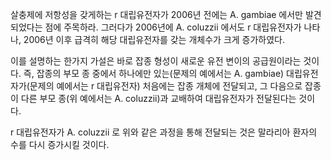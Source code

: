 살충제에 저항성을 갖게하는 r 대립유전자가 2006년 전에는 A. gambiae 에서만 발견되었다는 점에 주목하라.
그러다가 2006년에 A. coluzzii 에서도 r 대립유전자가 나타나, 2006년 이후 급격히 해당 대립유전자를 갖는 개체수가 크게 증가하였다.

이를 설명하는 한가지 가설은 바로 잡종 형성이 새로운 유전 변이의 공급원이라는 것이다.
즉, 잡종의 부모 종 중에서 하나에만 있는(문제의 예에서는 A. gambiae) 대립유전자가(문제의 예에서는 r 대립유전자) 처음에는 잡종 개체에 전달되고,
그 다음으로 잡종이 다른 부모 종(위 예에서는 A. coluzzii)과 교배하여 대립유전자가 전달된다는 것이다.

r 대립유전자가 A. coluzzii 로 위와 같은 과정을 통해 전달되는 것은 말라리아 환자의 수를 다시 증가시킬 것이다.
